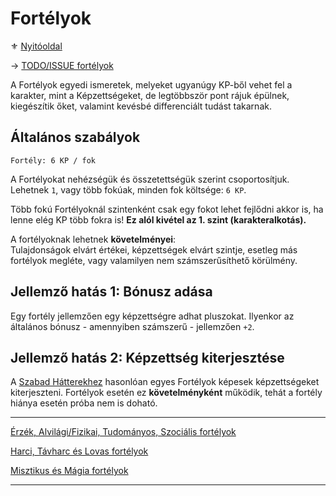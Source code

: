 # Fortélyok

⚜️ [Nyitóoldal](start.md)

→ [TODO/ISSUE fortélyok](https://github.com/kaktusztea/km100/wiki/TODO.ISSUE.fortelyok)

A Fortélyok egyedi ismeretek, melyeket ugyanúgy KP-ből vehet fel a karakter, mint a Képzettségeket, de legtöbbször pont rájuk épülnek, kiegészítik őket, valamint kevésbé differenciált tudást takarnak.

## Általános szabályok
```
Fortély: 6 KP / fok
```

A Fortélyokat nehézségük és összetettségük szerint csoportosítjuk. Lehetnek `1`, vagy több fokúak, minden fok költsége: `6 KP`.

Több fokú Fortélyoknál szintenként csak egy fokot lehet fejlődni akkor is, ha lenne elég KP több fokra is! **Ez alól kivétel az 1. szint (karakteralkotás).**

A fortélyoknak lehetnek **követelményei**:\
Tulajdonságok elvárt értékei, képzettségek elvárt szintje, esetleg más fortélyok megléte, vagy valamilyen nem számszerűsíthető körülmény.

## Jellemző hatás 1: Bónusz adása

Egy fortély jellemzően egy képzettségre adhat pluszokat. Ilyenkor az általános bónusz - amennyiben számszerű - jellemzően `+2`.

## Jellemző hatás 2: Képzettség kiterjesztése

A [Szabad Hátterekhez](023_szabad_hatterek.md) hasonlóan egyes Fortélyok képesek képzettségeket kiterjeszteni. Fortélyok esetén ez **követelményként** működik, tehát a fortély hiánya esetén próba nem is doható.

---

[Érzék, Alvilági/Fizikai, Tudományos, Szociális fortélyok](041_altalanos_fortelyok.md)

[Harci, Távharc és Lovas fortélyok](042_harci_fortelyok.md)

[Misztikus és Mágia fortélyok](043_misztikus_magia_fortelyok.md)

---

